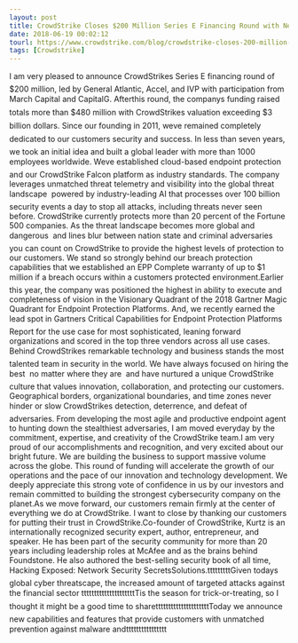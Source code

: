 ```yaml
---
layout: post
title: CrowdStrike Closes $200 Million Series E Financing Round with New and Existing Investors
date: 2018-06-19 00:02:12
tourl: https://www.crowdstrike.com/blog/crowdstrike-closes-200-million-series-e-financing-round-with-new-and-existing-investors/
tags: [Crowdstrike]
---
```

I am very pleased to announce CrowdStrikes Series E financing round of $200 million, led by General Atlantic, Accel, and IVP with participation from March Capital and CapitalG. Afterthis round, the companys funding raised totals more than $480 million with CrowdStrikes valuation exceeding $3 billion dollars. Since our founding in 2011, weve remained completely dedicated to our customers security and success. In less than seven years, we took an initial idea and built a global leader with more than 1000 employees worldwide. Weve established cloud-based endpoint protection and our CrowdStrike Falcon platform as industry standards. The company leverages unmatched threat telemetry and visibility into the global threat landscape  powered by industry-leading AI that processes over 100 billion security events a day to stop all attacks, including threats never seen before. CrowdStrike currently protects more than 20 percent of the Fortune 500 companies. As the threat landscape becomes more global and dangerous  and lines blur between nation state and criminal adversaries  you can count on CrowdStrike to provide the highest levels of protection to our customers. We stand so strongly behind our breach protection capabilities that we established an EPP Complete warranty of up to $1 million if a breach occurs within a customers protected environment.Earlier this year, the company was positioned the highest in ability to execute and completeness of vision in the Visionary Quadrant of the 2018 Gartner Magic Quadrant for Endpoint Protection Platforms. And, we recently earned the lead spot in Gartners Critical Capabilities for Endpoint Protection Platforms Report for the use case for most sophisticated, leaning forward organizations and scored in the top three vendors across all use cases. Behind CrowdStrikes remarkable technology and business stands the most talented team in security in the world. We have always focused on hiring the best  no matter where they are  and have nurtured a unique CrowdStrike culture that values innovation, collaboration, and protecting our customers. Geographical borders, organizational boundaries, and time zones never hinder or slow CrowdStrikes detection, deterrence, and defeat of adversaries. From developing the most agile and productive endpoint agent to hunting down the stealthiest adversaries, I am moved everyday by the commitment, expertise, and creativity of the CrowdStrike team.I am very proud of our accomplishments and recognition, and very excited about our bright future. We are building the business to support massive volume across the globe. This round of funding will accelerate the growth of our operations and the pace of our innovation and technology development. We deeply appreciate this strong vote of confidence in us by our investors and remain committed to building the strongest cybersecurity company on the planet.As we move forward, our customers remain firmly at the center of everything we do at CrowdStrike. I want to close by thanking our customers for putting their trust in CrowdStrike.Co-founder of CrowdStrike, Kurtz is an internationally recognized security expert, author, entrepreneur, and speaker. He has been part of the security community for more than 20 years including leadership roles at McAfee and as the brains behind Foundstone. He also authored the best-selling security book of all time, Hacking Exposed: Network Security SecretsSolutions.tttttttttGiven todays global cyber threatscape, the increased amount of targeted attacks against the financial sector tttttttttttttttttttttTis the season for trick-or-treating, so I thought it might be a good time to sharetttttttttttttttttttttToday we announce new capabilities and features that provide customers with unmatched prevention against malware andtttttttttttttttt